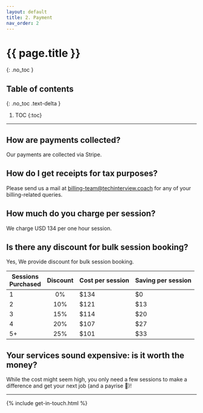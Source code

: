 ```yaml
---
layout: default
title: 2. Payment
nav_order: 2
---
```


# {{ page.title }}
{: .no_toc }

## Table of contents
{: .no_toc .text-delta }

1. TOC
{:toc}

---

## How are payments collected?
Our payments are collected via Stripe.

## How do I get receipts for tax purposes?
Please send us a mail at <billing-team@techinterview.coach> for any of your billing-related queries.

## How much do you charge per session?
We charge USD 134 per one hour session.

## Is there any discount for bulk session booking?
Yes, We provide discount for bulk session booking.

| Sessions <br>Purchased | Discount  | Cost per session | Saving per session |
|------------------------|:---------:|------------------|--------------------|
|            1           |     0%    |       $134       |         $0         |
|            2           |    10%    |       $121       |         $13        |
|            3           |    15%    |       $114       |         $20        |
|            4           |    20%    |       $107       |         $27        |
|           5+           |    25%    |       $101       |         $33        |

## Your services sound expensive: is it worth the money?
While the cost might seem high, you only need a few sessions to make a difference and get your next job (and a payrise 🙂)!

---

{% include get-in-touch.html %}
